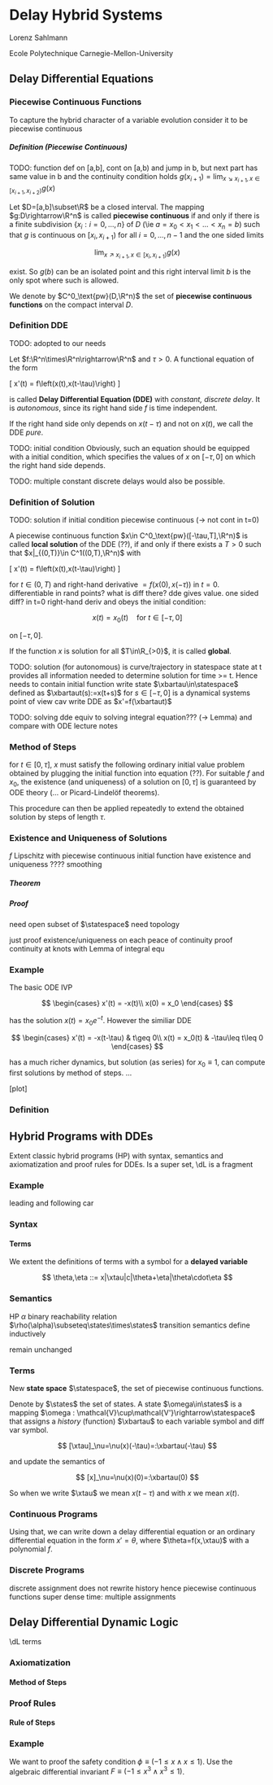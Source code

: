 # Delay Hybrid Systems

Lorenz Sahlmann

Ecole Polytechnique
Carnegie-Mellon-University

## Delay Differential Equations

### Piecewise Continuous Functions
To capture the hybrid character of a variable evolution
consider it to be piecewise continuous

##### Definition (Piecewise Continuous)
TODO: function def on [a,b], cont on [a,b) and jump in b, but next part has same value in b  and the continuity condition holds $g(x_{i+1}) = \lim_{x\searrow x_{i+1}, x\in[x_{i+1},x_{i+2})}g(x)$

Let $D=[a,b]\subset\R$ be a closed interval. The mapping $g:D\rightarrow\R^n$ is called **piecewise continuous** if and only if there is a finite subdivision $\{x_i:i=0,\ldots,n\}$ of $D$ (\ie $a=x_0<x_1<\ldots<x_n=b$) such that $g$ is continuous on $[x_i,x_{i+1})$ for all $i=0,\ldots,n-1$ and the one sided limits

$$ \lim_{x\nearrow x_{i+1}, x\in[x_i,x_{i+1})}g(x) $$

exist. So $g(b)$ can be an isolated point and this right interval limit $b$ is the only spot where such is allowed.

We denote by $C^0_\text{pw}(D,\R^n)$ the set of **piecewise continuous functions** on the compact interval $D$.

### Definition DDE
TODO: adopted to our needs

Let $f:\R^n\times\R^n\rightarrow\R^n$ and $\tau > 0$. A functional equation of the form

\[ x'(t) = f\left(x(t),x(t-\tau)\right) \]

is called **Delay Differential Equation (DDE)** with _constant, discrete delay_.
It is _autonomous_, since its right hand side $f$ is time independent.

If the right hand side only depends on $x(t-\tau)$ and not on $x(t)$, we call the DDE _pure_.

TODO: initial condition
Obviously, such an equation should be equipped with a initial condition, which specifies the values of $x$ on $[-\tau, 0]$ on which the right hand side depends.

TODO: multiple constant discrete delays would also be possible.

### Definition of Solution
TODO: solution if initial condition piecewise continuous (-> not cont in t=0)

A piecewise continuous function $x\in C^0_\text{pw}([-\tau,T],\R^n)$ is called **local solution** of the DDE (??), if and only if there exists a $T>0$ such that $x|_{(0,T)}\in C^1((0,T),\R^n)$ with

\[ x'(t) = f\left(x(t),x(t-\tau)\right) \]

for $t\in (0,T)$ and right-hand derivative $=f(x(0),x(-\tau))$ in $t=0$.
differentiable in rand points? what is diff there? dde gives value. one sided diff? in t=0 right-hand deriv
and obeys the initial condition:

$$ x(t) = x_0(t) \quad\text{for } t\in [-\tau,0]$$

on $[-\tau,0]$.

If the function $x$ is solution for all $T\in\R_{>0}$, it is called **global**.

TODO: solution (for autonomous) is curve/trajectory in statespace
state at t provides all information needed to determine solution for time >= t. Hence needs to contain initial function
write state $\xbartau\in\statespace$
defined as $\xbartaut(s):=x(t+s)$ for $s\in [-\tau,0]$
is a dynamical systems point of view
cav write DDE as $x'=f(\xbartaut)$

TODO: solving dde equiv to solving integral equation??? (-> Lemma) and compare with ODE lecture notes

### Method of Steps
for $t\in [0,\tau]$, $x$ must satisfy the following ordinary initial value problem obtained by plugging the initial function into equation (??).
For suitable $f$ and $x_0$, the existence (and uniqueness) of a solution on $[0,\tau]$ is guaranteed by ODE theory (... or Picard-Lindelöf theorems).

This procedure can then be applied repeatedly to extend the obtained solution by steps of length $\tau$.

### Existence and Uniqueness of Solutions

$f$ Lipschitz
with piecewise continuous initial function
have existence and uniqueness ????
smoothing

##### Theorem
##### Proof
need open subset of $\statespace$
need topology

just proof existence/uniqueness on each peace of continuity
proof continuity at knots with Lemma of integral equ



### Example
The basic ODE IVP

$$ \begin{cases}
  x'(t) = -x(t)\\
  x(0) = x_0
\end{cases} $$

has the solution $x(t)=x_0 e^{-t}$.
However the similiar DDE

$$ \begin{cases}
  x'(t) = -x(t-\tau) & t\geq 0\\
  x(t) = x_0(t) & -\tau\leq t\leq 0
\end{cases} $$

has a much richer dynamics, but solution (as series)
for $x_0\equiv 1$, can compute first solutions by method of steps.
...

[plot]



### Definition

## Hybrid Programs with DDEs
Extent classic hybrid programs (HP) with syntax, semantics and axiomatization and proof rules for DDEs. Is a super set, \dL is a fragment

### Example
leading and following car


### Syntax
#### Terms
We extent the definitions of terms with a symbol for a **delayed variable**

$$ \theta,\eta ::= x|\xtau|c|\theta+\eta|\theta\cdot\eta $$

### Semantics
HP $\alpha$
binary reachability relation $\rho(\alpha)\subseteq\states\times\states$
transition semantics
define inductively

remain unchanged

### Terms
New **state space** $\statespace$, the set of piecewise continuous functions.

Denote by $\states$ the set of states.
A state $\omega\in\states$ is a mapping $\omega : \mathcal{V}\cup\mathcal{V'}\rightarrow\statespace$
that assigns a _history_ (function) $\xbartau$ to each variable symbol and diff var symbol.

$$ [\xtau]_\nu=\nu(x)(-\tau)=:\xbartau(-\tau) $$

and update the semantics of

$$ [x]_\nu=\nu(x)(0)=:\xbartau(0) $$

So when we write $\xtau$ we mean $x(t-\tau)$ and with $x$ we mean $x(t)$.

### Continuous Programs
Using that, we can write down a delay differential equation or an ordinary differential equation in the form $x'=\theta$, where $\theta=f(x,\xtau)$ with a polynomial $f$.

### Discrete Programs
discrete assignment
does not rewrite history
hence piecewise continuous functions
super dense time: multiple assignments



## Delay Differential Dynamic Logic

\dL terms

### Axiomatization

#### Method of Steps

### Proof Rules

#### Rule of Steps

### Example
We want to proof the safety condition $\phi\equiv(-1\leq x\wedge x\leq 1)$.
Use the algebraic differential invariant
$F\equiv(-1\leq x^3\wedge x^3\leq1)$.
